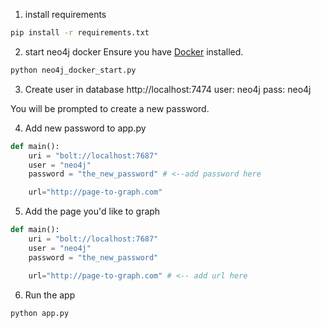 1. install requirements
```bash
pip install -r requirements.txt
```

2. start neo4j docker
Ensure you have [Docker](https://www.docker.com) installed.

```python
python neo4j_docker_start.py
```

3. Create user in database
http://localhost:7474
user: neo4j
pass: neo4j

You will be prompted to create a new password. 

4. Add new password to app.py

```python
def main():
    uri = "bolt://localhost:7687"
    user = "neo4j" 
    password = "the_new_password" # <--add password here

    url="http://page-to-graph.com" 
```

5. Add the page you'd like to graph

```python
def main():
    uri = "bolt://localhost:7687"
    user = "neo4j" 
    password = "the_new_password" 

    url="http://page-to-graph.com" # <-- add url here
```

6. Run the app
```python
python app.py
```



